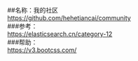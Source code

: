 ##名称：我的社区  
https://github.com/hehetiancai/community  
###参考：  
https://elasticsearch.cn/category-12  
###帮助：  
https://v3.bootcss.com/